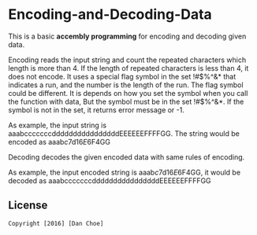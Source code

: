 # Encoding-and-Decoding-Data

This is a basic **accembly programming** for encoding and decoding given data.

Encoding reads the input string and count the repeated characters which length is more than 4.
If the length of repeated characters is less than 4, it does not encode.
It uses a special flag symbol in the set !#$%^&* that indicates a run, and the number is the length of the run.
The flag symbol could be different. It is depends on how you set the symbol when you call the function with data, But the symbol must be in the set !#$%^&*.
If the symbol is not in the set, it returns error message or -1.

As example, the input string is aaabcccccccddddddddddddddddEEEEEEFFFFGG. The string would be encoded as aaab$c7$d16$E6$F4GG

Decoding decodes the given encoded data with same rules of encoding. 

As example, the input encoded string is aaab$c7$d16$E6$F4GG, it would be decoded as aaabcccccccddddddddddddddddEEEEEEFFFFGG

## License

    Copyright [2016] [Dan Choe]

